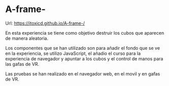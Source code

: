 # A-frame-

Url: https://itoxicd.github.io/A-frame-/

En esta experiencia se tiene como objetivo destruir los cubos que aparecen de manera aleatoria. 

Los componentes que se han utilizado son para añadir el fondo que se ve en la experiencia, se utilizo JavaScript, el añadio el curso para la experiencia de navegador y apuntar a los cubos y el control de manos para las gafas de VR.

Las pruebas se han realizado en el navegador web, en el movil y en gafas de VR.
